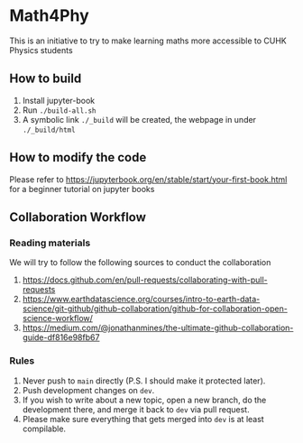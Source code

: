 # Math4Phy
This is an initiative to try to make learning maths more accessible to CUHK Physics students

## How to build
1. Install jupyter-book
2. Run `./build-all.sh`
3. A symbolic link `./_build` will be created, the webpage in under `./_build/html`

## How to modify the code
Please refer to https://jupyterbook.org/en/stable/start/your-first-book.html for a beginner tutorial on jupyter books

## Collaboration Workflow

### Reading materials
We will try to follow the following sources to conduct the collaboration
1. https://docs.github.com/en/pull-requests/collaborating-with-pull-requests
2. https://www.earthdatascience.org/courses/intro-to-earth-data-science/git-github/github-collaboration/github-for-collaboration-open-science-workflow/
3. https://medium.com/@jonathanmines/the-ultimate-github-collaboration-guide-df816e98fb67

### Rules
1. Never push to `main` directly (P.S. I should make it protected later).
2. Push development changes on `dev`.
3. If you wish to write about a new topic, open a new branch, do the development there, and merge it back to `dev` via pull request.
4. Please make sure everything that gets merged into `dev` is at least compilable.

